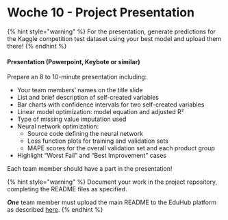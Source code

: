 # Woche 10 - Project Presentation

{% hint style="warning" %}
For the presentation, generate predictions for the Kaggle competition test dataset using your best model and upload them there!
{% endhint %}

#### Presentation (Powerpoint, Keybote or similar)

Prepare an 8 to 10-minute presentation including:

* Your team members’ names on the title slide
* List and brief description of self-created variables
* Bar charts with confidence intervals for two self-created variables
* Linear model optimization: model equation and adjusted R²
* Type of missing value imputation used
* Neural network optimization:
  * Source code defining the neural network
  * Loss function plots for training and validation sets
  * MAPE scores for the overall validation set and each product group
* Highlight “Worst Fail” and “Best Improvement” cases

Each team member should have a part in the presentation!

{% hint style="warning" %}
Document your work in the project repository, completing the README files as specified.

_**One**_ team member must upload the main README to the EduHub platform as described [here](https://opencampus.gitbook.io/opencampus-machine-learning-program/projects/requirements#submitting-your-project).
{% endhint %}
